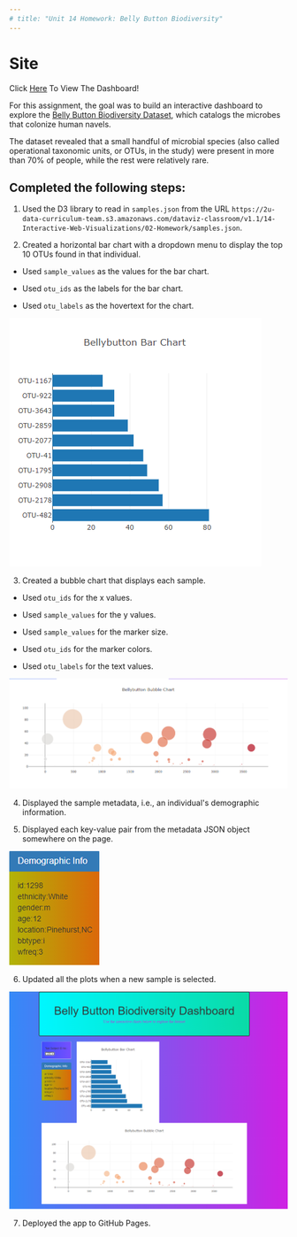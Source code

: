 ```yaml
---
# title: "Unit 14 Homework: Belly Button Biodiversity"
---
```


# Site
Click [Here](https://kaludii.github.io/belly-button-challenge/ "Here") To View The Dashboard!

For this assignment, the goal was to build an interactive dashboard to explore the [Belly Button Biodiversity Dataset](http://robdunnlab.com/projects/belly-button-biodiversity/), which catalogs the microbes that colonize human navels.

The dataset revealed that a small handful of microbial species (also called operational taxonomic units, or OTUs, in the study) were present in more than 70% of people, while the rest were relatively rare.

## Completed the following steps:

1. Used the D3 library to read in `samples.json` from the URL `https://2u-data-curriculum-team.s3.amazonaws.com/dataviz-classroom/v1.1/14-Interactive-Web-Visualizations/02-Homework/samples.json`.

2. Created a horizontal bar chart with a dropdown menu to display the top 10 OTUs found in that individual.

  * Used `sample_values` as the values for the bar chart.

  * Used `otu_ids` as the labels for the bar chart.

  * Used `otu_labels` as the hovertext for the chart.

  ![bar Chart](Images/Bar_Chart.png)

3. Created a bubble chart that displays each sample.

  * Used `otu_ids` for the x values.

  * Used `sample_values` for the y values.

  * Used `sample_values` for the marker size.

  * Used `otu_ids` for the marker colors.

  * Used `otu_labels` for the text values.

![Bubble Chart](Images/bubble_chart.png)

4. Displayed the sample metadata, i.e., an individual's demographic information.

5. Displayed each key-value pair from the metadata JSON object somewhere on the page.

![hw](Images/Demographics_Info.png)

6. Updated all the plots when a new sample is selected.

![hw](Images/Full_Dashboard.png)

7. Deployed the app to GitHub Pages.
